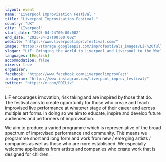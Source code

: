 ```yaml
---
layout: event
name: "Liverpool Improvisation Festival "
title: "Liverpool Improvisation Festival "
country: "UK"
city: "LIverpool"
start_date: "2025-04-24T00:00:00Z"
end_date: "2025-04-27T00:00:00Z"
website: "https://www.liverpoolimprovfestival.com/"
image: "https://storage.googleapis.com/improfestivals_images/LiF%20full%20banner%20-%20Mark%20Smith.jpg"
slogan: "LiF: Bringing the World to Liverpool and Liverpool to the World."
languages: [English]
accommodation: false
mixers: true
organizer: 
facebook: "https://www.facebook.com/LiverpoolimprovFest"
instagram: "https://www.instagram.com/liverpool_improv_festival/"
twitter: "https://x.com/FOILiv"
---
```


LiF ​encourages innovation, risk taking and are inspired by those that do. The festival aims to create opportunity for those who create and teach improvised live performance at whatever stage of their career and across multiple art forms. In doing so we aim to educate, inspire and develop future audiences and performers of improvisation. 

We aim to produce a varied programme which is representative of the broad spectrum of improvised performance and community. This means we programme short and long form and work from new / emerging  artists / companies as well as those who are more established. We especially welcome applications from artists and companies who create work that is designed for children. 

